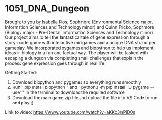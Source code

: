 # 1051_DNA_Dungeon
Brought to you by Isabella Rios, Sophmore (Environmental Science major, Information Sciences and Technology minor) and Quinn Fricko, Sophmore (Biology major - Pre-Dental, Information Sciences and Technology minor)
Our project aims to tell the fantastical tale of gene expression through a story-mode game with interactive minigames and a unique DNA strand per gameplay. 
We incorporated pygames and biopython to help us implement ideas in biology in a fun and factual way.
The player will be tasked with escaping a dungeon via completing small challenges that explain the process gene expression goes through in real life. 

Getting Started:
1) Download biopython and pygames so everything runs smoothly
2) Run " pip install biopython " and " python3 -m pip install -U pygame --user " in the terminal to download the required software
3) Download the main game zip file and upload the file into VS Code to run and play ;)

Link to video: https://www.youtube.com/watch?v=aKKc3mPiD0s

